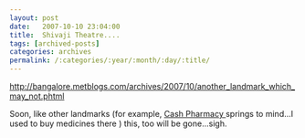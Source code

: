```yaml
---
layout: post
date:	2007-10-10 23:04:00
title:  Shivaji Theatre....
tags: [archived-posts]
categories: archives
permalink: /:categories/:year/:month/:day/:title/
---
```

http://bangalore.metblogs.com/archives/2007/10/another_landmark_which_may_not.phtml


Soon, like other landmarks (for example, <a href="http://bangalore.metblogs.com/archives/2006/09/cash_pharmacy_another_landmark.phtml">  Cash Pharmacy </a> springs to mind...I used to buy medicines there ) this, too will be gone...sigh.
